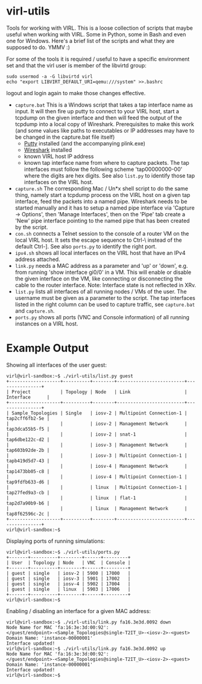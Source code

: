 virl-utils
==========

Tools for working with VIRL. This is a loose collection of scripts that maybe useful when working with VIRL. Some in Python, some in Bash and even one for Windows. Here's a brief list of the scripts and what they are supposed to do. YMMV :)

For some of the tools it is required / useful to have a specific environment set and that the virl user is member of the libvirtd group:

    sudo usermod -a -G libvirtd virl
    echo "export LIBVIRT_DEFAULT_URI=qemu:///system" >>.bashrc

logout and login again to make those changes effective.

*  ```capture.bat``` This is a Windows script that takes a tap interface name as input. It will then fire up putty to connect to your VIRL host, start a tcpdump on the given interface and then will feed the output of the tcpdump into a local copy of Wireshark. Prerequisites to make this work (and some values like paths to executables or IP addresses may have to be changed in the capture.bat file itself)
   * [Putty](http://www.chiark.greenend.org.uk/~sgtatham/putty/download.html "Putty download page") installed (and the accompanying plink.exe)
   * [Wireshark](https://www.wireshark.org/download.html "Wireshark download page") installed
   * known VIRL host IP address
   * known tap interface name from where to capture packets. The tap interfaces must follow the following scheme 'tap00000000-00' where the digits are hex digits. See also ```list.py``` to identify those tap interfaces on the VIRL host.
*   ```capture.sh``` The corresponding Mac / Un*x shell script to do the same thing, namely start a tcpdump process on the VIRL host on a given tap interface, feed the packets into a named pipe. Wireshark needs to be started manually and it has to setup a named pipe interface via 'Capture -> Options', then 'Manage Interfaces', then on the 'Pipe' tab create a 'New' pipe interface pointing to the named pipe that has been created by the script.
* ```con.sh``` connects a Telnet session to the console of a router VM on the local VIRL host. It sets the escape sequence to Ctrl-\ instead of the default Ctrl-]. See also ```ports.py``` to identify the right port.
* ```ipv4.sh``` shows all local interfaces on the VIRL host that have an IPv4 address attached.
* ```link.py``` needs a MAC address as a parameter and 'up' or 'down', e.g. from running 'show interface gi0/0' in a VM. This will enable or disable the given interface on the VM, like connecting or disconnecting the cable to the router interface. Note: Interface state is not reflected in XRv. 
* ```list.py``` lists all interfaces of all running nodes / VMs of the user. The username must be given as a parameter to the script. The tap interfaces listed in the right column can be used to capture traffic, see ```capture.bat``` and ```capture.sh```.
* ```ports.py``` shows all ports (VNC and Console information) of all running instances on a VIRL host. 

Example Output
======
Showing all interfaces of the user guest:

	virl@virl-sandbox:~$ ./virl-utils/list.py guest
	+-------------------+----------+--------+-------------------------+----------------+
	| Project           | Topology | Node   | Link                    | Interface      |
	+-------------------+----------+--------+-------------------------+----------------+
	| Sample_Topologies | Single   | iosv-2 | Multipoint Connection-1 | tap2cff6fb2-5e |
	|                   |          | iosv-2 | Management Network      | tap3dca55b5-f5 |
	|                   |          | iosv-2 | snat-1                  | tap6dbe122c-d2 |
	|                   |          | iosv-3 | Management Network      | tap603b92de-2b |
	|                   |          | iosv-3 | Multipoint Connection-1 | tapb419d5d7-43 |
	|                   |          | iosv-4 | Management Network      | tap1473bb05-c8 |
	|                   |          | iosv-4 | Multipoint Connection-1 | tap9fdfb633-d6 |
	|                   |          | linux  | Multipoint Connection-1 | tap27fed9a3-cb |
	|                   |          | linux  | flat-1                  | tap2d7a90b9-b6 |
	|                   |          | linux  | Management Network      | tap8f62596c-2c |
	+-------------------+----------+--------+-------------------------+----------------+
	virl@virl-sandbox:~$ 

Displaying ports of running simulations:

	virl@virl-sandbox:~$ ./virl-utils/ports.py 
	+-------+----------+--------+------+---------+
	| User  | Topology | Node   | VNC  | Console |
	+-------+----------+--------+------+---------+
	| guest | single   | iosv-2 | 5900 | 17000   |
	| guest | single   | iosv-3 | 5901 | 17002   |
	| guest | single   | iosv-4 | 5902 | 17004   |
	| guest | single   | linux  | 5903 | 17006   |
	+-------+----------+--------+------+---------+
	virl@virl-sandbox:~$ 

Enabling / disabling an interface for a given MAC address:

	virl@virl-sandbox:~$ ./virl-utils/link.py fa16.3e3d.0092 down
	Node Name for MAC 'fa:16:3e:3d:00:92': 
	</guest/endpoint>-<Sample_Topologies@single-T2IT_U>-<iosv-2>-<guest>
	Domain Name: 'instance-00000001'
	Interface updated!
	virl@virl-sandbox:~$ ./virl-utils/link.py fa16.3e3d.0092 up
	Node Name for MAC 'fa:16:3e:3d:00:92': 
	</guest/endpoint>-<Sample_Topologies@single-T2IT_U>-<iosv-2>-<guest>
	Domain Name: 'instance-00000001'
	Interface updated!
	virl@virl-sandbox:~$ 



